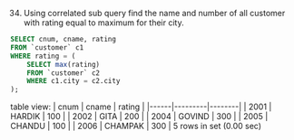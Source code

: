 34. Using correlated sub query find the name and number of all customer with rating equal to maximum for their city.

```SQL
SELECT cnum, cname, rating
FROM `customer` c1
WHERE rating = (
    SELECT max(rating)
    FROM `customer` c2
    WHERE c1.city = c2.city
);
```
table view:
| cnum | cname   | rating |
|------|---------|--------|
| 2001 | HARDIK  |    100 |
| 2002 | GITA    |    200 |
| 2004 | GOVIND  |    300 |
| 2005 | CHANDU  |    100 |
| 2006 | CHAMPAK |    300 |
5 rows in set (0.00 sec)

